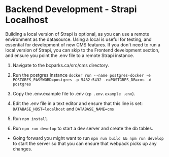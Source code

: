 # Backend Development - Strapi Localhost

Building a local version of Strapi is optional, as you can use a remote environment as the datasource. Using a local is useful for testing, and essential for development of new CMS features. If you don't need to run a local version of Strapi, you can skip to the Frontend development section, and ensure you point the .env file to a remote Strapi instance.

1. Navigate to the bcparks.ca/src/cms directory.

2. Run the postgres instance `docker run --name postgres-docker -e POSTGRES_PASSWORD=postgres -p 5432:5432 -e=POSTGRES_DB=cms -d postgres`

3.  Copy the .env.example file to .env (`cp .env.example .env`). 

4.  Edit the .env file in a text editor and ensure that this line is set: `DATABASE_HOST=localhost` and `DATABASE_NAME=cms`

5. Run `npm install`.

6. Run `npm run develop` to start a dev server and create the db tables.

- Going forward you might want to run `npm run build && npm run develop` to start the server so that you can ensure that webpack picks up any changes.
